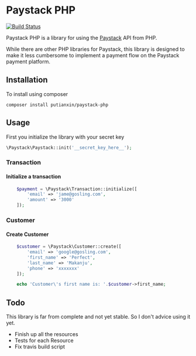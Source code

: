 # Paystack PHP

[![Build Status](https://secure.travis-ci.org/perfectmak/paystack-php.png?branch=master)](http://travis-ci.org/perfectmak/paystack-php)

Paystack PHP is a library for using the [Paystack](http://paystack.com) API from PHP.

While there are other PHP libraries for Paystack, this library is designed to make it less cumbersome to implement a 
payment flow on the Paystack payment platform.

## Installation

To install using composer
```
composer install putianxin/paystack-php
```

## Usage
First you initialize the library with your secret key

```php
\Paystack\Paystack::init('__secret_key_here__');
```

### Transaction

#### Initialize a transaction
```php
    $payment = \Paystack\Transaction::initialize([
        'email' => 'jame@gosling.com',
        'amount' => '3000'
    ]);
```

### Customer

#### Create Customer
```php
    $customer = \Paystack\Customer::create([
        'email' => 'google@gosling.com',
        'first_name' => 'Perfect',
        'last_name' => 'Makanju',
        'phone' => 'xxxxxxx'
    ]);

    echo 'Customer\'s first name is: '.$customer->first_name;
```

## Todo
This library is far from complete and not yet stable. So I don't advice using it yet.

- Finish up all the resources
- Tests for each Resource
- Fix travis build script